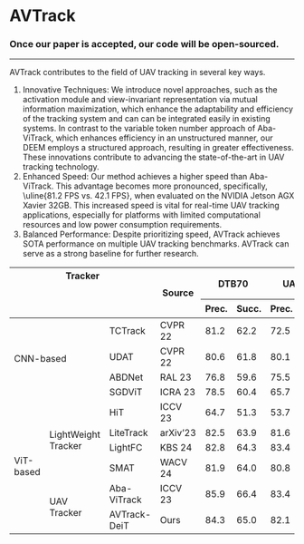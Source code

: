 # AVTrack
### Once our paper is accepted, our code will be open-sourced.


<hr class="hr3"/>

AVTrack contributes to the field of UAV tracking in several key ways. 
1.   Innovative Techniques: We introduce novel approaches, such as the activation module and view-invariant representation via mutual information maximization, which enhance the adaptability and efficiency of the tracking system and can can be integrated easily in existing systems. In contrast to the variable token number approach of Aba-ViTrack, which enhances efficiency in an unstructured manner, our DEEM employs a structured approach, resulting in greater effectiveness. These innovations contribute to advancing the state-of-the-art in UAV tracking technology. 
2.   Enhanced Speed: Our method achieves a higher speed than Aba-ViTrack. This advantage becomes more pronounced, specifically, \uline{81.2 FPS vs. 42.1 FPS}, when evaluated on the NVIDIA Jetson AGX Xavier 32GB. This increased speed is vital for real-time UAV tracking applications, especially for platforms with limited computational resources and low power consumption requirements. 
3.   Balanced Performance: Despite prioritizing speed, AVTrack achieves SOTA performance on multiple UAV tracking benchmarks. AVTrack can serve as a strong baseline for further research.

<table class="tg">
<thead>
  <tr>
    <th class="tg-baqh" colspan="3" rowspan="2">Tracker<br><br><br><br>  </th>
    <th class="tg-baqh" rowspan="2">Source</th>
    <th class="tg-baqh" colspan="2">DTB70</th>
    <th class="tg-baqh" colspan="2">UAVDT</th>
    <th class="tg-baqh" colspan="2">VisDrone</th>
    <th class="tg-baqh" colspan="2">UAV123</th>
    <th class="tg-baqh" colspan="2"><span style="font-style:normal">UAV123@10fps</span></th>
    <th class="tg-baqh" colspan="2">WebUAV-3M</th>
    <th class="tg-baqh" rowspan="2">FLOPs</th>
    <th class="tg-baqh" rowspan="2">Params</th>
    <th class="tg-baqh" rowspan="2">Avg.FPS</th>
  </tr>
  <tr>
    <th class="tg-baqh">Prec.</th>
    <th class="tg-baqh">Succ.</th>
    <th class="tg-baqh">Prec.</th>
    <th class="tg-baqh">Succ.</th>
    <th class="tg-baqh">Prec.</th>
    <th class="tg-baqh">Succ.</th>
    <th class="tg-baqh">Prec.</th>
    <th class="tg-baqh">Succ.</th>
    <th class="tg-baqh">Prec.</th>
    <th class="tg-baqh">Succ.</th>
    <th class="tg-baqh">Prec.</th>
    <th class="tg-baqh">Succ.</th>
  </tr>
</thead>
<tbody>
  <tr>
    <td class="tg-baqh" colspan="2" rowspan="4">CNN-based</td>
    <td class="tg-baqh">TCTrack</td>
    <td class="tg-baqh">CVPR 22</td>
    <td class="tg-baqh">81.2</td>
    <td class="tg-baqh">62.2</td>
    <td class="tg-baqh">72.5</td>
    <td class="tg-baqh">53.0</td>
    <td class="tg-baqh">79.9</td>
    <td class="tg-baqh">59.4</td>
    <td class="tg-baqh">80.0</td>
    <td class="tg-baqh">60.5</td>
    <td class="tg-baqh">78.0</td>
    <td class="tg-baqh">59.9</td>
    <td class="tg-baqh">61.9</td>
    <td class="tg-baqh">45.7</td>
    <td class="tg-baqh">8.9G</td>
    <td class="tg-baqh">10.5M</td>
    <td class="tg-baqh">139.6</td>
  </tr>
  <tr>
    <td class="tg-baqh">UDAT</td>
    <td class="tg-baqh">CVPR 22</td>
    <td class="tg-baqh">80.6</td>
    <td class="tg-baqh">61.8</td>
    <td class="tg-baqh">80.1</td>
    <td class="tg-baqh">59.2</td>
    <td class="tg-baqh">81.6</td>
    <td class="tg-baqh">61.9</td>
    <td class="tg-baqh">76.1</td>
    <td class="tg-baqh">59.0</td>
    <td class="tg-baqh">77.8</td>
    <td class="tg-baqh">58.5</td>
    <td class="tg-baqh">64.8</td>
    <td class="tg-baqh">48.7</td>
    <td class="tg-baqh">23.2G</td>
    <td class="tg-baqh">55.1M</td>
    <td class="tg-baqh">31.3</td>
  </tr>
  <tr>
    <td class="tg-baqh">ABDNet</td>
    <td class="tg-baqh">RAL 23</td>
    <td class="tg-baqh">76.8</td>
    <td class="tg-baqh">59.6</td>
    <td class="tg-baqh">75.5</td>
    <td class="tg-baqh">55.3</td>
    <td class="tg-baqh">75.0</td>
    <td class="tg-baqh">57.2</td>
    <td class="tg-baqh">79.3</td>
    <td class="tg-baqh">60.7</td>
    <td class="tg-baqh">77.3</td>
    <td class="tg-baqh">59.1</td>
    <td class="tg-baqh">63.9</td>
    <td class="tg-baqh">48.7</td>
    <td class="tg-baqh">8.3G</td>
    <td class="tg-baqh">12.3M</td>
    <td class="tg-baqh">125.4</td>
  </tr>
  <tr>
    <td class="tg-baqh">SGDViT</td>
    <td class="tg-baqh">ICRA 23</td>
    <td class="tg-baqh">78.5</td>
    <td class="tg-baqh">60.4</td>
    <td class="tg-baqh">65.7</td>
    <td class="tg-baqh">48.0</td>
    <td class="tg-baqh">72.1</td>
    <td class="tg-baqh">52.1</td>
    <td class="tg-baqh">75.4</td>
    <td class="tg-baqh">57.5</td>
    <td class="tg-baqh">86.3</td>
    <td class="tg-baqh">66.1</td>
    <td class="tg-baqh">61.3</td>
    <td class="tg-baqh">45.7</td>
    <td class="tg-baqh">11.3G</td>
    <td class="tg-baqh">23.3M</td>
    <td class="tg-baqh">107.6</td>
  </tr>
  <tr>
    <td class="tg-baqh" rowspan="6">ViT-based</td>
    <td class="tg-baqh" rowspan="4">LightWeight Tracker</td>
    <td class="tg-baqh">HiT</td>
    <td class="tg-baqh">ICCV 23</td>
    <td class="tg-baqh">64.7</td>
    <td class="tg-baqh">51.3</td>
    <td class="tg-baqh">53.7</td>
    <td class="tg-baqh">41.1</td>
    <td class="tg-baqh">64.0</td>
    <td class="tg-baqh">49.9</td>
    <td class="tg-baqh">73.5</td>
    <td class="tg-baqh">58.4</td>
    <td class="tg-baqh">74.7</td>
    <td class="tg-baqh">59.1</td>
    <td class="tg-baqh">49.2</td>
    <td class="tg-baqh">39.7</td>
    <td class="tg-baqh">1.0G</td>
    <td class="tg-baqh">9.6M</td>
    <td class="tg-mxrt">293.4</td>
  </tr>
  <tr>
    <td class="tg-baqh">LiteTrack</td>
    <td class="tg-baqh">arXiv’23</td>
    <td class="tg-baqh">82.5</td>
    <td class="tg-baqh">63.9</td>
    <td class="tg-baqh">81.6</td>
    <td class="tg-baqh">59.3</td>
    <td class="tg-baqh">79.7</td>
    <td class="tg-baqh">61.4</td>
    <td class="tg-baqh">84.2</td>
    <td class="tg-baqh">65.9</td>
    <td class="tg-baqh">83.1</td>
    <td class="tg-baqh">65.0</td>
    <td class="tg-baqh">69.4</td>
    <td class="tg-baqh">54.1</td>
    <td class="tg-baqh">7.3G</td>
    <td class="tg-baqh">28.3M</td>
    <td class="tg-baqh">140.9</td>
  </tr>
  <tr>
    <td class="tg-baqh">LightFC</td>
    <td class="tg-baqh">KBS 24</td>
    <td class="tg-baqh">82.8</td>
    <td class="tg-baqh">64.3</td>
    <td class="tg-baqh">83.4</td>
    <td class="tg-baqh">60.6</td>
    <td class="tg-baqh">82.7</td>
    <td class="tg-baqh">62.8</td>
    <td class="tg-baqh">84.2</td>
    <td class="tg-baqh">65.5</td>
    <td class="tg-baqh">81.3</td>
    <td class="tg-baqh">63.7</td>
    <td class="tg-baqh">71.2</td>
    <td class="tg-baqh">54.5</td>
    <td class="tg-baqh">0.95G</td>
    <td class="tg-baqh">3.2M</td>
    <td class="tg-baqh">143.1</td>
  </tr>
  <tr>
    <td class="tg-baqh">SMAT</td>
    <td class="tg-baqh"><span style="font-style:normal">WACV 24</span></td>
    <td class="tg-baqh">81.9</td>
    <td class="tg-baqh">64.0</td>
    <td class="tg-baqh">80.8</td>
    <td class="tg-baqh">58.7</td>
    <td class="tg-baqh">82.5</td>
    <td class="tg-baqh">63.4</td>
    <td class="tg-baqh">81.8</td>
    <td class="tg-baqh">64.6</td>
    <td class="tg-baqh">80.4</td>
    <td class="tg-baqh">63.5</td>
    <td class="tg-baqh">68.9</td>
    <td class="tg-baqh">53.9</td>
    <td class="tg-baqh">3.2G</td>
    <td class="tg-baqh">5.6M</td>
    <td class="tg-baqh">121.4</td>
  </tr>
  <tr>
    <td class="tg-baqh" rowspan="2">UAV Tracker</td>
    <td class="tg-baqh">Aba-ViTrack</td>
    <td class="tg-baqh">ICCV 23</td>
    <td class="tg-baqh">85.9</td>
    <td class="tg-baqh">66.4</td>
    <td class="tg-baqh">83.4</td>
    <td class="tg-baqh">59.9</td>
    <td class="tg-baqh">86.1</td>
    <td class="tg-baqh">65.3</td>
    <td class="tg-baqh">86.4</td>
    <td class="tg-baqh">66.4</td>
    <td class="tg-baqh">85.0</td>
    <td class="tg-baqh">65.5</td>
    <td class="tg-baqh">70.4</td>
    <td class="tg-baqh">55.3</td>
    <td class="tg-baqh">2.4G</td>
    <td class="tg-baqh">7.9M</td>
    <td class="tg-vkwr">176.8</td>
  </tr>
  <tr>
    <td class="tg-baqh"><span style="font-style:normal">AVTrack-DeiT</span></td>
    <td class="tg-baqh">Ours</td>
    <td class="tg-baqh">84.3</td>
    <td class="tg-baqh">65.0</td>
    <td class="tg-baqh">82.1</td>
    <td class="tg-baqh">58.7</td>
    <td class="tg-baqh">86.0</td>
    <td class="tg-baqh">65.3</td>
    <td class="tg-baqh">84.8</td>
    <td class="tg-baqh">66.8</td>
    <td class="tg-baqh">83.2</td>
    <td class="tg-baqh">65.8</td>
    <td class="tg-baqh">70.0</td>
    <td class="tg-baqh">56.4</td>
    <td class="tg-baqh">0.97M-1.9G</td>
    <td class="tg-baqh">6.6-7.9M</td>
    <td class="tg-6ho8">252.7</td>
  </tr>
</tbody>
</table>
